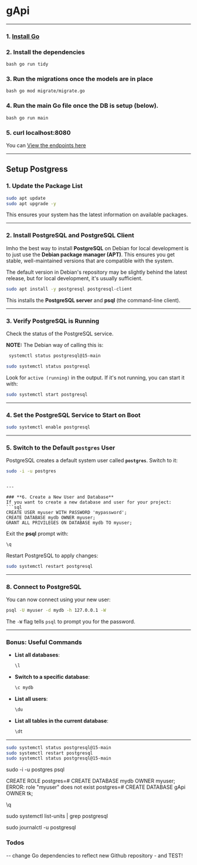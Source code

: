 # gApi

---

### **1. [Install Go](https://go.dev/doc/install)**
### **2.** Install the dependencies
```bash go run tidy```

### **3.** Run the migrations once the models are in place
```bash go mod migrate/migrate.go ```

### **4.** Run the main Go file once the DB is setup (below).
```bash go run main ```


### **5.** curl localhost:8080

You can [View the endpoints here](../docs/ENDPOINTS.md)

---

## Setup Postgress

### **1. Update the Package List**
```bash
sudo apt update
sudo apt upgrade -y
```
This ensures your system has the latest information on available packages.

---

### **2. Install PostgreSQL and PostgreSQL Client**
Imho the best way to install **PostgreSQL** on Debian for local 
development is to just use the **Debian package manager (APT)**. 
This ensures you get stable, well-maintained versions that 
are compatible with the system. 

The default version in Debian's repository 
may be slightly behind the latest release, but for local development, it's usually sufficient.

```bash
sudo apt install -y postgresql postgresql-client
```
This installs the **PostgreSQL server** and **psql** (the command-line client). 

---

### **3. Verify PostgreSQL is Running**
Check the status of the PostgreSQL service. 

**NOTE:** The Debian way of calling this is:

```bash
 systemctl status postgresql@15-main
 ```


```bash
sudo systemctl status postgresql
```
Look for `active (running)` in the output. If it's not running, you can start it with:
```bash
sudo systemctl start postgresql
```

---

### **4. Set the PostgreSQL Service to Start on Boot**
```bash
sudo systemctl enable postgresql
```

---

### **5. Switch to the Default `postgres` User**
PostgreSQL creates a default system user called **`postgres`**. Switch to it:
```bash
sudo -i -u postgres
```

```

---

### **6. Create a New User and Database**
If you want to create a new database and user for your project:
```sql
CREATE USER myuser WITH PASSWORD 'mypassword';
CREATE DATABASE mydb OWNER myuser;
GRANT ALL PRIVILEGES ON DATABASE mydb TO myuser;
```

Exit the **psql** prompt with:
```sql
\q
```


Restart PostgreSQL to apply changes:
```bash
sudo systemctl restart postgresql
```

---

### **8. Connect to PostgreSQL**
You can now connect using your new user:
```bash
psql -U myuser -d mydb -h 127.0.0.1 -W
```
The `-W` flag tells `psql` to prompt you for the password.

---

### **Bonus: Useful Commands**
- **List all databases**: 
  ```sql
  \l
  ```

- **Switch to a specific database**:
  ```sql
  \c mydb
  ```

- **List all users**: 
  ```sql
  \du
  ```

- **List all tables in the current database**: 
  ```sql
  \dt
  ```

---

```bash
sudo systemctl status postgresql@15-main
sudo systemctl restart postgresql
sudo systemctl status postgresql@15-main
```


sudo -i -u postgres
psql


CREATE ROLE
postgres=# CREATE DATABASE mydb OWNER myuser;
ERROR:  role "myuser" does not exist
postgres=# CREATE DATABASE gApi OWNER tk;

\q



sudo systemctl list-units | grep postgresql


sudo journalctl -u postgresql


### Todos

-- change Go dependencies to reflect new Github repository - and TEST! 